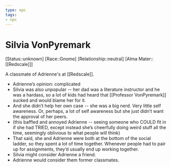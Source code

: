 ```yaml
---
type: npc
tags: 
- npc
---
```


# Silvia VonPyremark

[Status::unknown]
[Race::Gnome]
[Relationship::neutral]
[Alma Mater::[[Redscale]]]

A classmate of Adrienne's at [[Redscale]].

-   Adrienne’s opinion: complicated  
-   Silvia was also unpopular -- her dad was a literature instructor and he was a hardass, so a lot of kids had heard that [[Professor VonPyremark]] sucked and would blame her for it.    
-   And she didn’t help her own case -- she was a big nerd. Very little self awareness. Or, perhaps, a lot of self awareness but she just didn’t want the approval of her peers.    
-   (this baffled and annoyed Adrienne -- seeing someone who COULD fit in if she had TRIED, except instead she’s cheerfully doing weird stuff all the time, seemingly oblivious to what people will think)    
-   That said, she and Adrienne were both at the bottom of the social ladder, so they spent a lot of time together. Whenever people had to pair up for assignments, they’d usually end up working together.  
-   Silvia might consider Adrienne a friend.
-   Adrienne would consider them former classmates.
    
